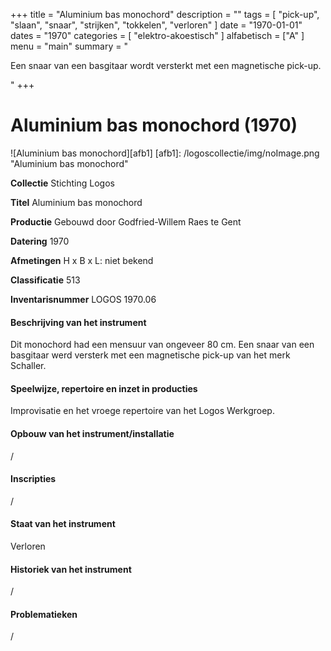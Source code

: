 ﻿+++
title = "Aluminium bas monochord"
description = ""
tags = [
    "pick-up",
"slaan",
"snaar",
"strijken",
"tokkelen",
"verloren"
]
date = "1970-01-01"
dates = "1970"
categories = [
    "elektro-akoestisch"
]
alfabetisch = ["A"
]
menu = "main"
summary = "<p>Een snaar van een basgitaar wordt versterkt met een magnetische pick-up.</p>"
+++

# Aluminium bas monochord (1970)

![Aluminium bas monochord][afb1]
[afb1]: /logoscollectie/img/noImage.png "Aluminium bas monochord"

**Collectie**
Stichting Logos

**Titel**
Aluminium bas monochord

**Productie**
Gebouwd door Godfried-Willem Raes te Gent

**Datering**
1970

**Afmetingen**
H x B x L: niet bekend

**Classificatie**
513

**Inventarisnummer**
LOGOS 1970.06

#### Beschrijving van het instrument
Dit monochord had een mensuur van ongeveer 80 cm. Een snaar van een basgitaar werd versterk met een magnetische pick-up van het merk Schaller.

#### Speelwijze, repertoire en inzet in producties
Improvisatie en het vroege repertoire van het Logos Werkgroep. 

#### Opbouw van het instrument/installatie
/

#### Inscripties
/

#### Staat van het instrument
Verloren

#### Historiek van het instrument
/

#### Problematieken
/
